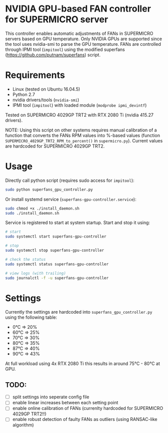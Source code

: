 # NVIDIA GPU-based FAN controller for SUPERMICRO server

This controller enables automatic adjustments of FANs in SUPERMICRO servers based on GPU temperature.  Only NVIDIA GPUs are supported since the tool uses nvidia-smi to parse the GPU temperature. FANs are controlled through IPMI tool (`impitool`) using the modified superfans (https://github.com/putnam/superfans) script.

# Requirements

* Linux (tested on Ubuntu 16.04.5)
* Python 2.7
* nvidia drivers/tools (`nvidia-smi`)
* IPMI tool (`impitool`) with loaded module (`modprobe ipmi_devintf`)

Tested on SUPERMICRO 4029GP TRT2 with RTX 2080 Ti (nvidia 415.27 drivers). 

NOTE: Using this script on other systems requires manual calibration of a function that converts the FANs RPM values into %-based values (function `SUPERMICRO_4029GP_TRT2_RPM_to_percent()` in `supermicro.py`). Current values are hardcoded for SUPERMICRO 4029GP TRT2.

# Usage

Directly call python script (requires sudo access for `impitool`):
```bash
sudo python superfans_gpu_controller.py
```

Or install systemd service (`superfans-gpu-controller.service`):

```bash
sudo chmod +x ./install_daemon.sh
sudo ./install_daemon.sh
```

Service is registered to start at system startup. Start and stop it using:
```bash
# start
sudo systemctl start superfans-gpu-controller

# stop
sudo systemctl stop superfans-gpu-controller

# check the status
sudo systemctl status superfans-gpu-controller

# view logs (with trailing)
sudo journalctl -f -u superfans-gpu-controller
```

# Settings

Currently the settings are hardcoded into `superfans_gpu_controller.py` using the following table:
 * 0°C => 20%
 * 60°C => 25%
 * 70°C => 30%
 * 80°C => 35%
 * 87°C => 40%
 * 90°C => 43%
 
At full workload using 4x RTX 2080 Ti this results in around 75°C - 80°C at GPU.

## TODO:
 * [ ] split settings into seperate config file
 * [ ] enable linear increases between each setting point
 * [ ] enable online calibration of FANs (currenlty hardcoded for SUPERMICRO 4029GP TRT2!!)
 * [ ] enable robust detection of faulty FANs as outliers (using RANSAC-like algorithm)
